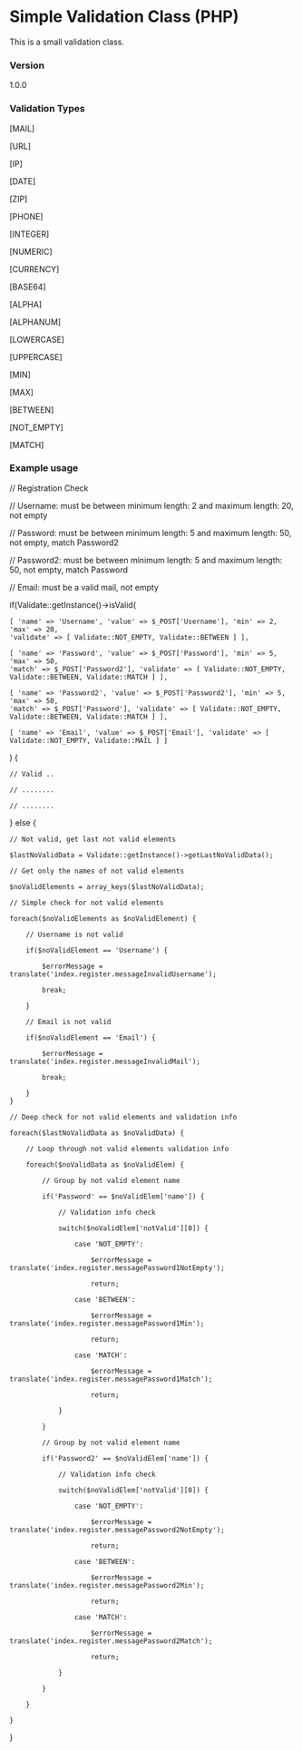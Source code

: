 # Simple Validation Class (PHP)

This is a small validation class.

### Version
1.0.0

### Validation Types

[MAIL]

[URL]

[IP]

[DATE]

[ZIP]

[PHONE]

[INTEGER]

[NUMERIC]

[CURRENCY]

[BASE64]

[ALPHA]

[ALPHANUM]

[LOWERCASE]

[UPPERCASE]

[MIN]

[MAX]

[BETWEEN]

[NOT_EMPTY]

[MATCH]

### Example usage

// Registration Check

// Username: must be between minimum length: 2 and maximum length: 20, not empty

// Password: must be between minimum length: 5 and maximum length: 50, not empty, match Password2

// Password2: must be between minimum length: 5 and maximum length: 50, not empty, match Password

// Email: must be a valid mail, not empty

if(Validate::getInstance()->isValid(

	[ 'name' => 'Username', 'value' => $_POST['Username'], 'min' => 2, 'max' => 20, 
	'validate' => [ Validate::NOT_EMPTY, Validate::BETWEEN ] ],
	
	[ 'name' => 'Password', 'value' => $_POST['Password'], 'min' => 5, 'max' => 50, 
	'match' => $_POST['Password2'], 'validate' => [ Validate::NOT_EMPTY, Validate::BETWEEN, Validate::MATCH ] ],
	
    [ 'name' => 'Password2', 'value' => $_POST['Password2'], 'min' => 5, 'max' => 50, 
	'match' => $_POST['Password'], 'validate' => [ Validate::NOT_EMPTY, Validate::BETWEEN, Validate::MATCH ] ],
	
	[ 'name' => 'Email', 'value' => $_POST['Email'], 'validate' => [ Validate::NOT_EMPTY, Validate::MAIL ] ]
	
) {

	// Valid ..
	
	// ........
	
	// ........
	
} else {

	// Not valid, get last not valid elements

	$lastNoValidData = Validate::getInstance()->getLastNoValidData();
	
	// Get only the names of not valid elements
	
	$noValidElements = array_keys($lastNoValidData);
	
	// Simple check for not valid elements
	
	foreach($noValidElements as $noValidElement) {
	
		// Username is not valid
	
		if($noValidElement == 'Username') {
		
			$errorMessage = translate('index.register.messageInvalidUsername');
			
			break;
			
		}
		
		// Email is not valid
		
		if($noValidElement == 'Email') {
		
			$errorMessage = translate('index.register.messageInvalidMail');
			
			break;
			
		}
	}
	
	// Deep check for not valid elements and validation info
	
	foreach($lastNoValidData as $noValidData) {
	
		// Loop through not valid elements validation info
	
		foreach($noValidData as $noValidElem) {
		
			// Group by not valid element name
		
			if('Password' == $noValidElem['name']) {
			
				// Validation info check
			
				switch($noValidElem['notValid'][0]) {
				
					case 'NOT_EMPTY':
					
						$errorMessage = translate('index.register.messagePassword1NotEmpty');
						
						return;
						
					case 'BETWEEN':
					
						$errorMessage = translate('index.register.messagePassword1Min');
						
						return;
						
					case 'MATCH':
					
						$errorMessage = translate('index.register.messagePassword1Match');
						
						return;
						
				}
				
			}
			
			// Group by not valid element name
			
			if('Password2' == $noValidElem['name']) {
			
				// Validation info check
			
				switch($noValidElem['notValid'][0]) {
				
					case 'NOT_EMPTY':
					
						$errorMessage = translate('index.register.messagePassword2NotEmpty');
						
						return;
						
					case 'BETWEEN':
					
						$errorMessage = translate('index.register.messagePassword2Min');
						
						return;
						
					case 'MATCH':
					
						$errorMessage = translate('index.register.messagePassword2Match');
						
						return;
						
				}
				
			}
			
		}
		
	}
	
}